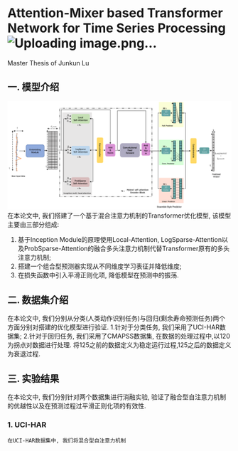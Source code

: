 # Attention-Mixer based Transformer Network for Time Series Processing![Uploading image.png…]()
Master Thesis of Junkun Lu 

## 一. 模型介绍
![Image text](https://github.com/Junkun-Lu/Attention-Mixer-based-Transformer-Network-for-Time-Series-Processing/blob/main/picture/%E6%A8%A1%E5%9E%8B.png)
在本论文中, 我们搭建了一个基于混合注意力机制的Transformer优化模型, 该模型主要由三部分组成:
  1. 基于Inception Module的原理使用Local-Attention, LogSparse-Attention以及ProbSparse-Attention的融合多头注意力机制代替Transformer原有的多头注意力机制;
  2. 搭建一个组合型预测器实现从不同维度学习表征并降低维度;
  3. 在损失函数中引入平滑正则化项, 降低模型在预测中的振荡.
 
## 二. 数据集介绍
在本论文中, 我们分别从分类(人类动作识别任务)与回归(剩余寿命预测任务)两个方面分别对搭建的优化模型进行验证.
  1.针对于分类任务, 我们采用了UCI-HAR数据集; 
  2.针对于回归任务, 我们采用了CMAPSS数据集, 在数据的处理过程中,以120为拐点对数据进行处理. 将125之前的数据定义为稳定运行过程,125之后的数据定义为衰退过程.

## 三. 实验结果
在本论文中, 我们分别针对两个数据集进行消融实验, 验证了融合型自注意力机制的优越性以及在预测过程过平滑正则化项的有效性.
  ### 1. UCI-HAR
    在UCI-HAR数据集中, 我们将混合型自注意力机制
  
